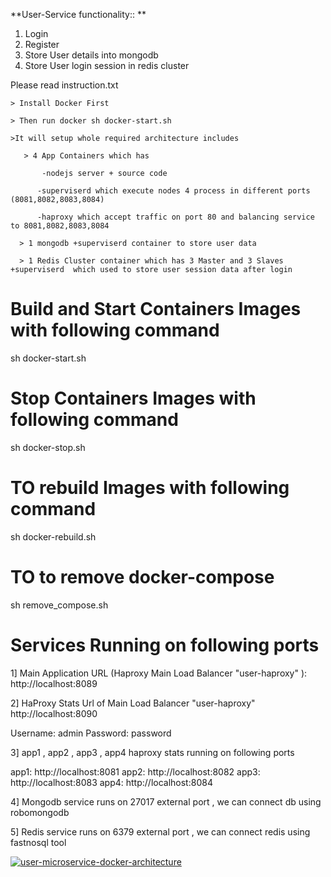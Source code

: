 **User-Service functionality:: **
1. Login 
2. Register
3. Store User details into mongodb
4. Store User login session in redis cluster


Please read instruction.txt

    > Install Docker First

    > Then run docker sh docker-start.sh   

    >It will setup whole required architecture includes 

       > 4 App Containers which has

           -nodejs server + source code 

          -superviserd which execute nodes 4 process in different ports (8081,8082,8083,8084)

          -haproxy which accept traffic on port 80 and balancing service to 8081,8082,8083,8084

      > 1 mongodb +superviserd container to store user data

      > 1 Redis Cluster container which has 3 Master and 3 Slaves +superviserd  which used to store user session data after login
	  

# Build and Start Containers Images with following command
sh docker-start.sh

# Stop Containers Images with following command
sh docker-stop.sh

# TO rebuild Images with following command
sh docker-rebuild.sh

# TO to remove docker-compose 
sh remove_compose.sh

# Services Running on following ports

1] Main Application URL (Haproxy Main Load Balancer "user-haproxy" ):
http://localhost:8089

2] HaProxy Stats Url of Main Load Balancer "user-haproxy"
http://localhost:8090

Username: admin
Password: password

3] app1 , app2 , app3 , app4 haproxy stats running on following ports

app1:  http://localhost:8081
app2:  http://localhost:8082
app3:  http://localhost:8083
app4:  http://localhost:8084

4] Mongodb service runs on 27017 external port , we can connect db using robomongodb

5] Redis service runs on 6379 external port , we can connect redis using fastnosql tool

[![user-microservice-docker-architecture](https://raw.githubusercontent.com/sinalkar/user-microservice-docker-architecture-example/master/User-Service.png "user-microservice-docker-architecture")](https://raw.githubusercontent.com/sinalkar/user-microservice-docker-architecture-example/master/User-Service.png "user-microservice-docker-architecture")
